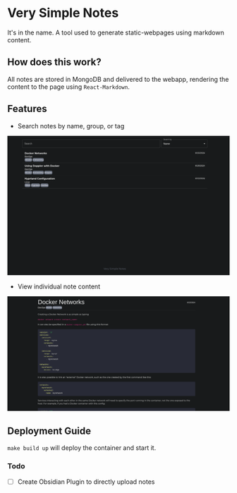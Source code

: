 # Very Simple Notes

It's in the name. A tool used to generate static-webpages using markdown content.

## How does this work?

All notes are stored in MongoDB and delivered to the webapp, rendering the content to the page using `React-Markdown`.

## Features

- Search notes by name, group, or tag

![List of notes](https://github.com/jaypyles/very-simple-notes/blob/master/docs/NoteList.png)

- View individual note content

![Individual note](https://github.com/jaypyles/very-simple-notes/blob/master/docs/SingleNote.png)

## Deployment Guide

`make build up` will deploy the container and start it.

### Todo

- [ ] Create Obsidian Plugin to directly upload notes
